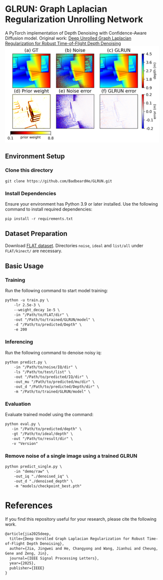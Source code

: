 # GLRUN: Graph Laplacian Regularization Unrolling Network
A PyTorch implementation of Depth Denoising with Confidence-Aware Diffusion model. Original work: [Deep Unrolled Graph Laplacian Regularization for Robust Time-of-Flight Depth Denoising](https://ieeexplore.ieee.org/abstract/document/10878265)\
![GLRUN](imgs/cmp.png "GLRUN")

## Environment Setup
### Clone this directory
```
git clone https://github.com/BadbeardHe/GLRUN.git
```
### Install Dependencies
Ensure your environment has Python 3.9 or later installed. Use the following command to install required dependencies:
```
pip install -r requirements.txt
```

## Dataset Preparation
Download [FLAT dataset](https://github.com/NVlabs/FLAT.git). Directories `noise`, `ideal` and `list/all` under `FLAT/kinect/` are necessary.


## Basic Usage
### Training
Run the following command to start model training:
```
python -u train.py \
    -lr 2.5e-3 \
    --weight_decay 1e-5 \
    -in "/Path/to/FLAT/dir" \
    -out "/Path/to/trained/GLRUN/model" \
    -d "/Path/to/predicted/Depth" \
    -e 200
```

### Inferencing
Run the following command to denoise noisy iq:
```
python predict.py \
    -in "/Path/to/noise/IQ/dir" \
    -ls "/Path/to/test/list" \
    -out "/Path/to/predicted/IQ/dir" \
    -out_mu "/Path/to/predicted/mu/dir" \
    -out_d "/Path/to/predicted/Depth/dir" \
    -m "/Path/to/trained/GLRUN/model" \
```

### Evaluation
Evaluate trained model using the command:
```
python eval.py \
   -in "/Path/to/predicted/depth" \
   -gt "/Path/to/ideal/depth" \
   -out "/Path/to/result/dir" \
   -v "Version"
```

### Remove noise of a single image using a trained GLRUN
```
python predict_single.py \
    -in "demo/raw" \
    -out_iq "./denoised_iq" \
    -out_d "./denoised_depth" \ 
    -m "models/checkpoint_best.pth"
```

# References
If you find this repository useful for your research, please cite the following work.
```
@article{jia2025deep,
  title={Deep Unrolled Graph Laplacian Regularization for Robust Time-of-Flight Depth Denoising},
  author={Jia, Jingwei and He, Changyong and Wang, Jianhui and Cheung, Gene and Zeng, Jin},
  journal={IEEE Signal Processing Letters},
  year={2025},
  publisher={IEEE}
}
```